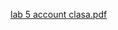 [lab 5 account clasa.pdf](https://github.com/SiriSathish600/OOJ/files/13965401/lab.5.account.clasa.pdf)
